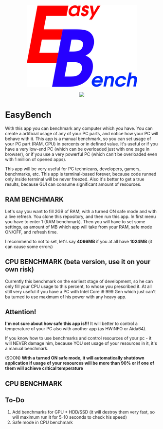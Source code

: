 <p align="center">
  <img src="EasyBench_Logo.png" alt="App Logo"/>
</p>

<p align="center">
  <img src="https://img.shields.io/badge/LICENSE-MIT-green"/>
</p>

# EasyBench

With this app you can benchmark any computer which you have. You can create a artificial usage of any of your PC parts, and notice how your PC will behave with it. This app is a manual benchmark, so you can set usage of your PC part (RAM, CPU) in percents or in defined value.  It's useful or if you have a very low-end PC (which can be overloaded just with one page in browser), or if you use a very powerful PC (which can't be overloaded even with 1 million of opened apps).

This app will be very useful for PC technicans, developers, gamers, benchmarks, etc. This app is terminal-based forever, because code runned only inside terminal will be never freezed. Also it's better to get a true results, because GUI can consume significant amount of resources.


## RAM BENCHMARK

Let's say you want to fill 2GB of RAM, with a turned ON safe mode and with a live refresh. You clone this repository, and then run this app. In first menu you have to enter 1 (RAM benchmark). Then you will have to set some settings, as amount of MB which app will take from your RAM, safe mode ON/OFF, and refresh time.

I recommend to not to set, let's say **4096MB** if you at all have **1024MB** (it can cause some errors)

## CPU BENCHMARK (beta version, use it on your own risk)

Currently this benchmark on the earliest stage of development, so he can only fill your CPU usage to this percent, to whose you prescribed it. At all still very useful if you have a PC with Intel Core i9 999 Gen which just can't bu turned to use maximum of his power with any heavy app.

## Attention!

**I'm not sure about how safe this app is!!!** It will better to control a temperature of your PC also with another app (as HWiNFO or Aida64).

If you know how to use benchmarks and control resources of your pc - it will NEVER damage him, because YOU set usage of your resources in it, it's a manual benchmark.

(SOON) **With a turned ON safe mode, it will automatically shutdown application if usage of your resources will be more than 90% or if one of them will achieve critical temperature**

## CPU BENCHMARK

## To-Do

1. Add benchmarks for GPU + HDD/SSD (it will destroy them very fast, so will maximum run it for 5-10 seconds to check his speed)
2. Safe mode in CPU benchmark

